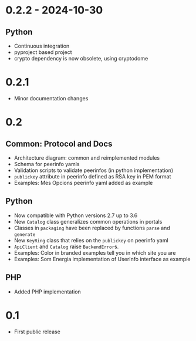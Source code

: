 # 0.2.2 - 2024-10-30

## Python

- Continuous integration
- pyproject based project
- crypto dependency is now obsolete, using cryptodome

# 0.2.1

- Minor documentation changes

# 0.2

## Common: Protocol and Docs

- Architecture diagram: common and reimplemented modules
- Schema for peerinfo yamls
- Validation scripts to validate peerinfos (in python implementation)
- `publickey` attribute in peerinfo defined as RSA key in PEM format
- Examples: Mes Opcions peerinfo yaml added as example

## Python

- Now compatible with Python versions 2.7 up to 3.6
- New `Catalog` class generalizes common operations in portals
- Classes in `packaging` have been replaced by functions `parse` and `generate`
- New `KeyRing` class that relies on the `publickey` on peerinfo yaml
- `ApiClient` and `Catalog` raise `BackendError`s.
- Examples: Color in branded examples tell you in which site you are
- Examples: Som Energia implementation of UserInfo interface as example

## PHP

- Added PHP implementation


# 0.1

- First public release

